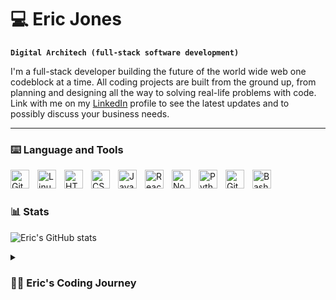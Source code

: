 # :computer: Eric Jones

**`Digital Architech (full-stack software development)`**

I'm a full-stack developer building the future of the world wide web one codeblock at a time. All coding projects are built from the ground up, from planning and designing all the way to solving real-life problems with code. Link with me on my [LinkedIn](https://www.linkedin.com/in/ericnathanieljones/) profile to see the latest updates and to possibly discuss your business needs.

***
### :keyboard: Language and Tools

<img align="left" alt="Git" width="30px" style="padding-right:10px;" src="https://cdn.jsdelivr.net/gh/devicons/devicon/icons/git/git-original.svg" />
<img align="left" alt="Linux" width="30px" style="padding-right:10px;" src="https://cdn.jsdelivr.net/gh/devicons/devicon/icons/linux/linux-original.svg" />
<img align="left" alt="HTML" width="30px" style="padding-right:10px;" src="https://cdn.jsdelivr.net/gh/devicons/devicon/icons/html5/html5-plain.svg" />
<img align="left" alt="CSS" width="30px" style="padding-right:10px;" src="https://cdn.jsdelivr.net/gh/devicons/devicon/icons/css3/css3-plain.svg" />
<img align="left" alt="JavaScript" width="30px" style="padding-right:10px;" src="https://cdn.jsdelivr.net/gh/devicons/devicon/icons/javascript/javascript-plain.svg" />
<img align="left" alt="React" width="30px" style="padding-right:10px;" src="https://cdn.jsdelivr.net/gh/devicons/devicon/icons/react/react-original.svg" />
<img align="left" alt="NodeJS" width="30px" style="padding-right:10px;" src="https://cdn.jsdelivr.net/gh/devicons/devicon/icons/nodejs/nodejs-original.svg" />
<img align="left" alt="Python" width="30px" style="padding-right:10px;" src="https://cdn.jsdelivr.net/gh/devicons/devicon/icons/python/python-plain.svg" />
<img align="left" alt="GitHub" width="30px" style="padding-right:10px;" src="https://visualpharm.com/assets/720/Github-595b40b65ba036ed117d442f.svg" />
<img align="left" alt="Bash" width="30px" style="padding-right:10px;" src="https://cdn.jsdelivr.net/gh/devicons/devicon/icons/bash/bash-original.svg" />
<br />

#

### 📊 Stats

![Eric's GitHub stats](https://github-readme-stats.vercel.app/api?username=ericjonesdev&show_icons=true&theme=tokyonight)

<!-- ![GitHub Streak](https://streak-stats.demolab.com?user=ericjonesdev&theme=gruvbox&border_radius=4.5) -->

<details>
 <summary><h3>👨‍💻 Eric's Coding Journey</h3></summary>
   I embarked on my coding journey as an information technology student with an insatiable passion to delve into the expansive realm of programming - encompassing code, Unix, Linux, and theoretical concepts. Simultaneously, I undertook the demanding task of working full-time within the satellite communications/telecommunications industry. Balancing a full-time job with my studies was an arduous endeavor, yet I persevered and ultimately earned my Master's degree in information systems security.

During my academic journey, the curriculum introduced me to the fundamental elements of software development, including HTML, CSS, JavaScript, and SQL databases. As time passed, I came to recognize the invaluable role of mentorship in this field. Consequently, I pursued further knowledge by enrolling in various Udemy courses, which further honed my expertise.

My quest for proficiency reached its zenith when I committed to a year-long, full-stack software development course offered by Code Institute. This transformative experience not only breathed new life into my aspirations but also instilled unwavering confidence in my software development capabilities. I am hopeful for the future and invite you along on my coding journey. 
</details>

